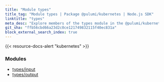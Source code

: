 ```yaml
---
title: "Module types"
title_tag: "Module types | Package @pulumi/kubernetes | Node.js SDK"
linktitle: "types"
meta_desc: "Explore members of the types module in the @pulumi/kubernetes package."
git_sha: "ffb56cbd66a23d2c0ce121749832115f40ec831a"
block_external_search_index: true
---
```


<!-- WARNING: this page was generated by a tool. Do not edit it by hand. -->
<!-- To change it, please see https://github.com/pulumi/docs/tree/master/tools/tscdocgen. -->

{{< resource-docs-alert "kubernetes" >}}


<h3>Modules</h3>
<ul class="api">
    <li><a href="input/"><span class="symbol module"></span>types/input</a></li>
    <li><a href="output/"><span class="symbol module"></span>types/output</a></li>
</ul>








